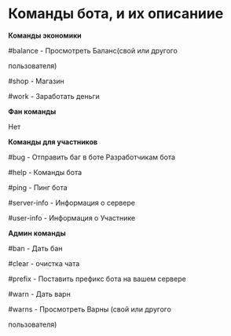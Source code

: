 # Команды бота, и их описаниие
__Команды экономики__

#balance - Просмотреть Баланс(свой или другого

пользователя)

#shop - Магазин

#work - Заработать деньги

__Фан команды__

Нет

__Команды для участников__

#bug - Отправить баг в боте Разработчикам бота

#help - Команды бота

#ping - Пинг бота

#server-info - Информация о сервере

#user-info - Информация о Участнике

__Админ команды__

#ban - Дать бан

#clear - очистка чата

#prefix - Поставить префикс бота на вашем сервере

#warn - Дать варн

#warns - Просмотреть Варны (свой или другого

пользователя)
